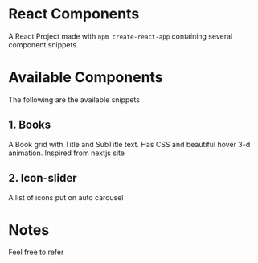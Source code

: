 # React Components

A React Project made with `npm create-react-app` containing several component snippets.

# Available Components
  The following are the available snippets

## 1. Books
  A Book grid with Title and SubTitle text. Has CSS and beautiful hover 3-d animation. Inspired from nextjs site

## 2. Icon-slider
  A list of icons put on auto carousel
  
  
# Notes
  Feel free to refer
